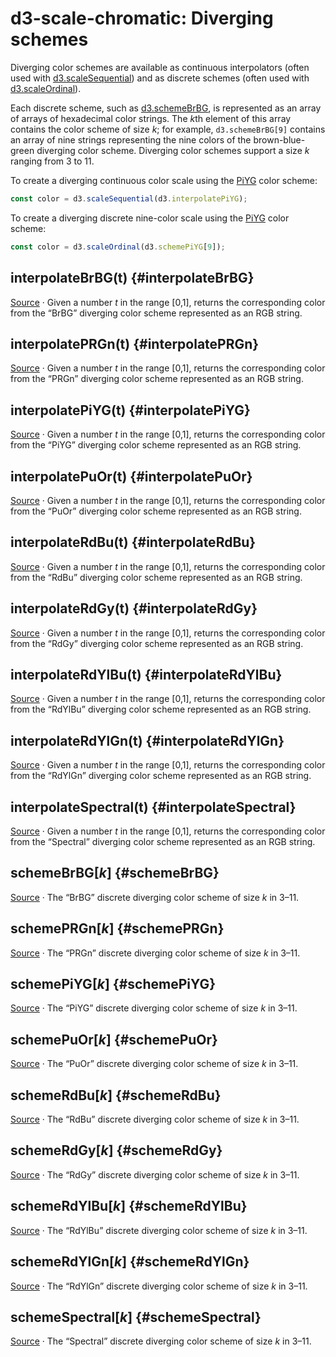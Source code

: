<script setup>

import * as d3 from "d3";
import ColorRamp from "../components/ColorRamp.vue";
import ColorSwatches from "../components/ColorSwatches.vue";

</script>

# d3-scale-chromatic: Diverging schemes

Diverging color schemes are available as continuous interpolators (often used with [d3.scaleSequential](https://github.com/d3/d3-scale/blob/main/README.md#sequential-scales)) and as discrete schemes (often used with [d3.scaleOrdinal](https://github.com/d3/d3-scale/blob/main/README.md#ordinal-scales)).

Each discrete scheme, such as [d3.schemeBrBG](#schemeBrBG), is represented as an array of arrays of hexadecimal color strings. The *k*th element of this array contains the color scheme of size *k*; for example, `d3.schemeBrBG[9]` contains an array of nine strings representing the nine colors of the brown-blue-green diverging color scheme. Diverging color schemes support a size *k* ranging from 3 to 11.

To create a diverging continuous color scale using the [PiYG](#interpolatePiYG) color scheme:

```js
const color = d3.scaleSequential(d3.interpolatePiYG);
```

To create a diverging discrete nine-color scale using the [PiYG](#schemePiYG) color scheme:

```js
const color = d3.scaleOrdinal(d3.schemePiYG[9]);
```

## interpolateBrBG(t) {#interpolateBrBG}

<ColorRamp :color="d3.interpolateBrBG" />

[Source](https://github.com/d3/d3-scale-chromatic/blob/main/src/diverging/BrBG.js) · Given a number *t* in the range [0,1], returns the corresponding color from the “BrBG” diverging color scheme represented as an RGB string.

## interpolatePRGn(t) {#interpolatePRGn}

<ColorRamp :color="d3.interpolatePRGn" />

[Source](https://github.com/d3/d3-scale-chromatic/blob/main/src/diverging/PRGn.js) · Given a number *t* in the range [0,1], returns the corresponding color from the “PRGn” diverging color scheme represented as an RGB string.

## interpolatePiYG(t) {#interpolatePiYG}

<ColorRamp :color="d3.interpolatePiYG" />

[Source](https://github.com/d3/d3-scale-chromatic/blob/main/src/diverging/PiYG.js) · Given a number *t* in the range [0,1], returns the corresponding color from the “PiYG” diverging color scheme represented as an RGB string.

## interpolatePuOr(t) {#interpolatePuOr}

<ColorRamp :color="d3.interpolatePuOr" />

[Source](https://github.com/d3/d3-scale-chromatic/blob/main/src/diverging/PuOr.js) · Given a number *t* in the range [0,1], returns the corresponding color from the “PuOr” diverging color scheme represented as an RGB string.

## interpolateRdBu(t) {#interpolateRdBu}

<ColorRamp :color="d3.interpolateRdBu" />

[Source](https://github.com/d3/d3-scale-chromatic/blob/main/src/diverging/RdBu.js) · Given a number *t* in the range [0,1], returns the corresponding color from the “RdBu” diverging color scheme represented as an RGB string.

## interpolateRdGy(t) {#interpolateRdGy}

<ColorRamp :color="d3.interpolateRdGy" />

[Source](https://github.com/d3/d3-scale-chromatic/blob/main/src/diverging/RdGy.js) · Given a number *t* in the range [0,1], returns the corresponding color from the “RdGy” diverging color scheme represented as an RGB string.

## interpolateRdYlBu(t) {#interpolateRdYlBu}

<ColorRamp :color="d3.interpolateRdYlBu" />

[Source](https://github.com/d3/d3-scale-chromatic/blob/main/src/diverging/RdYlBu.js) · Given a number *t* in the range [0,1], returns the corresponding color from the “RdYlBu” diverging color scheme represented as an RGB string.

## interpolateRdYlGn(t) {#interpolateRdYlGn}

<ColorRamp :color="d3.interpolateRdYlGn" />

[Source](https://github.com/d3/d3-scale-chromatic/blob/main/src/diverging/RdYlGn.js) · Given a number *t* in the range [0,1], returns the corresponding color from the “RdYlGn” diverging color scheme represented as an RGB string.

## interpolateSpectral(t) {#interpolateSpectral}

<ColorRamp :color="d3.interpolateSpectral" />

[Source](https://github.com/d3/d3-scale-chromatic/blob/main/src/diverging/Spectral.js) · Given a number *t* in the range [0,1], returns the corresponding color from the “Spectral” diverging color scheme represented as an RGB string.

## schemeBrBG[*k*] {#schemeBrBG}

<ColorSwatches :colors="d3.schemeBrBG[11]" />

[Source](https://github.com/d3/d3-scale-chromatic/blob/main/src/diverging/BrBG.js) · The “BrBG” discrete diverging color scheme of size *k* in 3–11.

## schemePRGn[*k*] {#schemePRGn}

<ColorSwatches :colors="d3.schemePRGn[11]" />

[Source](https://github.com/d3/d3-scale-chromatic/blob/main/src/diverging/PRGn.js) · The “PRGn” discrete diverging color scheme of size *k* in 3–11.

## schemePiYG[*k*] {#schemePiYG}

<ColorSwatches :colors="d3.schemePiYG[11]" />

[Source](https://github.com/d3/d3-scale-chromatic/blob/main/src/diverging/PiYG.js) · The “PiYG” discrete diverging color scheme of size *k* in 3–11.

## schemePuOr[*k*] {#schemePuOr}

<ColorSwatches :colors="d3.schemePuOr[11]" />

[Source](https://github.com/d3/d3-scale-chromatic/blob/main/src/diverging/PuOr.js) · The “PuOr” discrete diverging color scheme of size *k* in 3–11.

## schemeRdBu[*k*] {#schemeRdBu}

<ColorSwatches :colors="d3.schemeRdBu[11]" />

[Source](https://github.com/d3/d3-scale-chromatic/blob/main/src/diverging/RdBu.js) · The “RdBu” discrete diverging color scheme of size *k* in 3–11.

## schemeRdGy[*k*] {#schemeRdGy}

<ColorSwatches :colors="d3.schemeRdGy[11]" />

[Source](https://github.com/d3/d3-scale-chromatic/blob/main/src/diverging/RdGy.js) · The “RdGy” discrete diverging color scheme of size *k* in 3–11.

## schemeRdYlBu[*k*] {#schemeRdYlBu}

<ColorSwatches :colors="d3.schemeRdYlBu[11]" />

[Source](https://github.com/d3/d3-scale-chromatic/blob/main/src/diverging/RdYlBu.js) · The “RdYlBu” discrete diverging color scheme of size *k* in 3–11.

## schemeRdYlGn[*k*] {#schemeRdYlGn}

<ColorSwatches :colors="d3.schemeRdYlGn[11]" />

[Source](https://github.com/d3/d3-scale-chromatic/blob/main/src/diverging/RdYlGn.js) · The “RdYlGn” discrete diverging color scheme of size *k* in 3–11.

## schemeSpectral[*k*] {#schemeSpectral}

<ColorSwatches :colors="d3.schemeSpectral[11]" />

[Source](https://github.com/d3/d3-scale-chromatic/blob/main/src/diverging/Spectral.js) · The “Spectral” discrete diverging color scheme of size *k* in 3–11.
